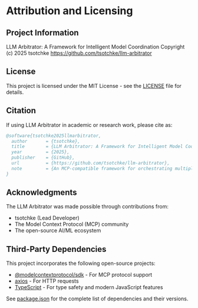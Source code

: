 # Attribution and Licensing

## Project Information

LLM Arbitrator: A Framework for Intelligent Model Coordination
Copyright (c) 2025 tsotchke
https://github.com/tsotchke/llm-arbitrator

## License

This project is licensed under the MIT License - see the [LICENSE](../LICENSE) file for details.

## Citation

If using LLM Arbitrator in academic or research work, please cite as:

```bibtex
@software{tsotchke2025llmarbitrator,
  author       = {tsotchke},
  title        = {LLM Arbitrator: A Framework for Intelligent Model Coordination},
  year         = {2025},
  publisher    = {GitHub},
  url          = {https://github.com/tsotchke/llm-arbitrator},
  note         = {An MCP-compatible framework for orchestrating multiple language models through capability-based routing}
}
```

## Acknowledgments

The LLM Arbitrator was made possible through contributions from:

- tsotchke (Lead Developer)
- The Model Context Protocol (MCP) community
- The open-source AI/ML ecosystem

## Third-Party Dependencies

This project incorporates the following open-source projects:

- [@modelcontextprotocol/sdk](https://github.com/modelcontextprotocol) - For MCP protocol support
- [axios](https://github.com/axios/axios) - For HTTP requests
- [TypeScript](https://www.typescriptlang.org/) - For type safety and modern JavaScript features

See [package.json](../package.json) for the complete list of dependencies and their versions.
